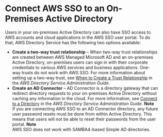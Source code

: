 # Connect AWS SSO to an On\-Premises Active Directory<a name="connectonpremad"></a>

Users in your on\-premises Active Directory can also have SSO access to AWS accounts and cloud applications in the AWS SSO user portal\. To do that, AWS Directory Service has the following two options available:
+ **Create a two\-way trust relationship** – When two\-way trust relationships are created between AWS Managed Microsoft AD and an on\-premises Active Directory, on\-premises users can sign in with their corporate credentials to various AWS services and business applications\. One\-way trusts do not work with AWS SSO\. For more information about setting up a two\-way trust, see [When to Create a Trust Relationship](http://docs.aws.amazon.com/directoryservice/latest/admin-guide/setup_trust.html) in the *AWS Directory Service Administration Guide*\.
+ **Create an AD Connector** – AD Connector is a directory gateway that can redirect directory requests to your on\-premises Active Directory without caching any information in the cloud\. For more information, see [Connect to a Directory](http://docs.aws.amazon.com/directoryservice/latest/admin-guide/directory_ad_connector.html) in the *AWS Directory Service Administration Guide*\.
**Note**  
If you are connecting AWS SSO to an AD Connector directory, any future user password resets must be done from within Active Directory\. This means that users will not be able to reset their passwords from the user portal\.
**Note**  
AWS SSO does not work with SAMBA4\-based Simple AD directories\.